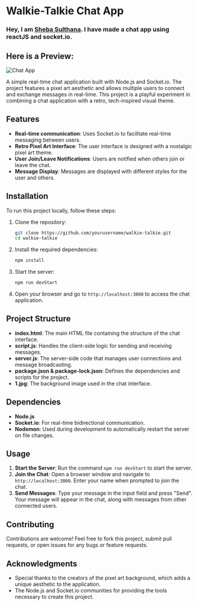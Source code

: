 # Walkie-Talkie Chat App

### Hey, I am [Sheba Sulthana](linkedin.com/in/sheba-sulthana-9259b2222). I have made a chat app using reactJS and socket.io.
## Here is a Preview:
![Chat App](2.jpg,3.jpg)

A simple real-time chat application built with Node.js and Socket.io. The project features a pixel art aesthetic and allows multiple users to connect and exchange messages in real-time. This project is a playful experiment in combining a chat application with a retro, tech-inspired visual theme.

## Features

- **Real-time communication**: Uses Socket.io to facilitate real-time messaging between users.
- **Retro Pixel Art Interface**: The user interface is designed with a nostalgic pixel art theme.
- **User Join/Leave Notifications**: Users are notified when others join or leave the chat.
- **Message Display**: Messages are displayed with different styles for the user and others.

## Installation

To run this project locally, follow these steps:

1. Clone the repository:

    ```bash
    git clone https://github.com/yourusername/walkie-talkie.git
    cd walkie-talkie
    ```

2. Install the required dependencies:

    ```bash
    npm install
    ```

3. Start the server:

    ```bash
    npm run devStart
    ```

4. Open your browser and go to `http://localhost:3000` to access the chat application.

## Project Structure

- **index.html**: The main HTML file containing the structure of the chat interface.
- **script.js**: Handles the client-side logic for sending and receiving messages.
- **server.js**: The server-side code that manages user connections and message broadcasting.
- **package.json & package-lock.json**: Defines the dependencies and scripts for the project.
- **1.jpg**: The background image used in the chat interface.

## Dependencies

- **Node.js**
- **Socket.io**: For real-time bidirectional communication.
- **Nodemon**: Used during development to automatically restart the server on file changes.

## Usage

1. **Start the Server**: Run the command `npm run devStart` to start the server.
2. **Join the Chat**: Open a browser window and navigate to `http://localhost:3000`. Enter your name when prompted to join the chat.
3. **Send Messages**: Type your message in the input field and press "Send". Your message will appear in the chat, along with messages from other connected users.


## Contributing

Contributions are welcome! Feel free to fork this project, submit pull requests, or open issues for any bugs or feature requests.

## Acknowledgments

- Special thanks to the creators of the pixel art background, which adds a unique aesthetic to the application.
- The Node.js and Socket.io communities for providing the tools necessary to create this project.


